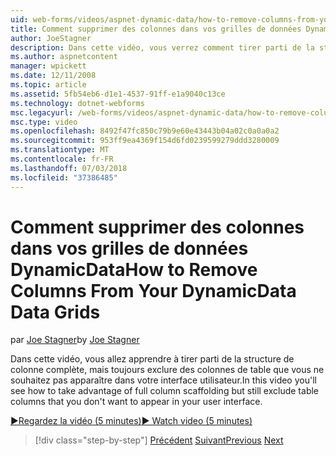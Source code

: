 ```yaml
---
uid: web-forms/videos/aspnet-dynamic-data/how-to-remove-columns-from-your-dynamicdata-data-grids
title: Comment supprimer des colonnes dans vos grilles de données DynamicData | Microsoft Docs
author: JoeStagner
description: Dans cette vidéo, vous verrez comment tirer parti de la structure de colonne complète mais toujours exclure des colonnes de table que vous ne souhaitez voir apparaître dans votre interfac utilisateur...
ms.author: aspnetcontent
manager: wpickett
ms.date: 12/11/2008
ms.topic: article
ms.assetid: 5fb54eb6-d1e1-4537-91ff-e1a9040c13ce
ms.technology: dotnet-webforms
msc.legacyurl: /web-forms/videos/aspnet-dynamic-data/how-to-remove-columns-from-your-dynamicdata-data-grids
msc.type: video
ms.openlocfilehash: 8492f47fc850c79b9e60e43443b04a02c0a0a0a2
ms.sourcegitcommit: 953ff9ea4369f154d6fd0239599279ddd3280009
ms.translationtype: MT
ms.contentlocale: fr-FR
ms.lasthandoff: 07/03/2018
ms.locfileid: "37386485"
---
```

<a name="how-to-remove-columns-from-your-dynamicdata-data-grids"></a><span data-ttu-id="5f66f-103">Comment supprimer des colonnes dans vos grilles de données DynamicData</span><span class="sxs-lookup"><span data-stu-id="5f66f-103">How to Remove Columns From Your DynamicData Data Grids</span></span>
====================
<span data-ttu-id="5f66f-104">par [Joe Stagner](https://github.com/JoeStagner)</span><span class="sxs-lookup"><span data-stu-id="5f66f-104">by [Joe Stagner](https://github.com/JoeStagner)</span></span>

<span data-ttu-id="5f66f-105">Dans cette vidéo, vous allez apprendre à tirer parti de la structure de colonne complète, mais toujours exclure des colonnes de table que vous ne souhaitez pas apparaître dans votre interface utilisateur.</span><span class="sxs-lookup"><span data-stu-id="5f66f-105">In this video you'll see how to take advantage of full column scaffolding but still exclude table columns that you don't want to appear in your user interface.</span></span>

[<span data-ttu-id="5f66f-106">&#9654;Regardez la vidéo (5 minutes)</span><span class="sxs-lookup"><span data-stu-id="5f66f-106">&#9654; Watch video (5 minutes)</span></span>](https://channel9.msdn.com/Blogs/ASP-NET-Site-Videos/how-to-remove-columns-from-your-dynamicdata-data-grids)

> [!div class="step-by-step"]
> <span data-ttu-id="5f66f-107">[Précédent](how-to-implement-custom-field-validation-with-imperative-logic-in-vb-or-c.md)
> [Suivant](how-to-create-table-specific-custom-forms-in-an-aspnet-dynamic-data-application.md)</span><span class="sxs-lookup"><span data-stu-id="5f66f-107">[Previous](how-to-implement-custom-field-validation-with-imperative-logic-in-vb-or-c.md)
[Next](how-to-create-table-specific-custom-forms-in-an-aspnet-dynamic-data-application.md)</span></span>
